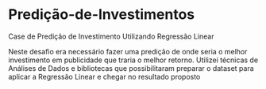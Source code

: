 # Predição-de-Investimentos
Case de Predição de Investimento Utilizando Regressão Linear

Neste desafio era necessário fazer uma predição de onde seria o melhor investimento em publicidade que traria o melhor retorno.
Utilizei técnicas de Análises de Dados e bibliotecas que possibilitaram preparar o dataset para aplicar a Regressão Linear e chegar no resultado proposto
